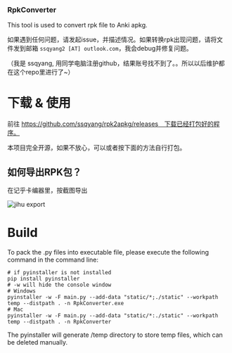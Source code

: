 ### RpkConverter

This tool is used to convert rpk file to Anki apkg.

如果遇到任何问题，请发起issue，并描述情况。如果转换rpk出现问题，请将文件发到邮箱 `ssqyang2 [AT] outlook.com`，我会debug并修复问题。

（我是 ssqyang, 用同学电脑注册github，结果账号找不到了。。所以以后维护都在这个repo里进行了~）


# 下载 & 使用
前往 https://github.com/ssqyang/rpk2apkg/releases　下载已经打包好的程序。

本项目完全开源，如果不放心，可以或者按下面的方法自行打包。

## 如何导出RPK包？
在记乎卡编器里，按截图导出

![jihu export](https://user-images.githubusercontent.com/89735777/131478910-76b2ced4-c328-421b-bc64-786df19805c7.png)



# Build

To pack the .py files into executable file, please execute the following command in the command line:

```shell
# if pyinstaller is not installed
pip install pyinstaller
# -w will hide the console window
# Windows
pyinstaller -w -F main.py --add-data "static/*;./static" --workpath temp --distpath . -n RpkConverter.exe
# Mac
pyinstaller -w -F main.py --add-data "static/*:./static" --workpath temp --distpath . -n RpkConverter
```

The pyinstaller will generate /temp directory to store temp files, which can be deleted manually.

